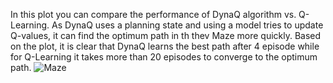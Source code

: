 In this plot you can compare the performance of DynaQ algorithm vs. Q-Learning. As DynaQ uses a planning state and using a model tries to update Q-values, it can find the optimum path in th thev Maze more quickly. Based on the plot, it is clear that DynaQ learns the best path after 4 episode while for Q-Learning it takes more than 20 episodes to converge to the optimum path.
![Maze](https://github.com/user-attachments/assets/15c9f52f-d402-4b1b-af53-3bded7e04f91)
